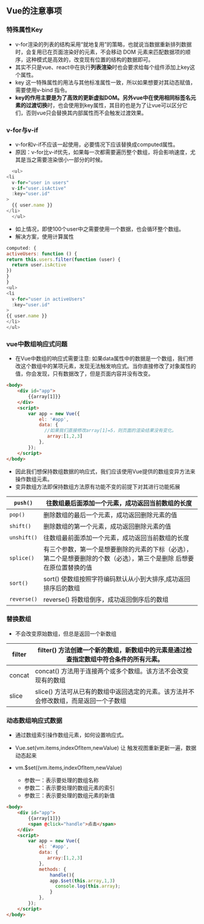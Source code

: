 ## Vue的注意事项

### 特殊属性Key

- v-for渲染的列表的结构采用“就地复用”的策略，也就说当数据重新排列数据时，会复用已在页面渲染好的元素，不会移动 DOM 元素来匹配数据项的顺序，这种模式是高效的，改变现有位置的结构的数据即可。
- 其实不只是vue、react中在执行**列表渲染**时也会要求给每个组件添加上key这个属性。
- key 这一特殊属性的用法与其他标准属性一致，所以如果想要对其动态赋值，需要使用v-bind 指令。
- **key的作用主要是为了高效的更新虚拟DOM。**另外vue中在使用**相同标签名元素的过渡切换**时，也会使用到key属性，其目的也是为了让vue可以区分它们，否则vue只会替换其内部属性而不会触发过渡效果。


### v-for与v-if

- v-for和v-if不应该一起使用，必要情况下应该替换成computed属性。
- 原因：v-for比v-if优先，如果每一次都需要遍历整个数组，将会影响速度，尤其是当之需要渲染很小一部分的时候。

~~~javascript
  <ul>
<li
  v-for="user in users"
  v-if="user.isActive"
  :key="user.id"
>
  {{ user.name }}
</li>
  </ul>
~~~

- 如上情况，即使100个user中之需要使用一个数据，也会循环整个数组。
- 解决方案，使用计算属性

~~~javascript
computed: {
activeUsers: function () {
return this.users.filter(function (user) {
  return user.isActive
})
}
}
<ul>
<li
  v-for="user in activeUsers"
  :key="user.id"
>
{{ user.name }}
</li>
</ul>
~~~

### vue中数组响应式问题

- 在Vue中数组的响应式需要注意: 如果data属性中的数据是一个数组，我们修改这个数组中的某项元素，发现无法触发响应式。当你直接修改了对象属性的值，你会发现，只有数据改了，但是页面内容并没有改变。

~~~html
<body>
    <div id="app">
        {{array[1]}}
    </div>
    <script>
        var app = new Vue({
            el: '#app',
            data: {
              //如果我们直接修改array[1]=5，则页面的渲染结果没有变化。
               array:[1,2,3]
            },
        });
    </script>
</body>
~~~

- 因此我们想保持数组数据的响应式，我们应该使用Vue提供的数组变异方法来操作数组元素。
- 变异数组方法即保持数组方法原有功能不变的前提下对其进行功能拓展

| `push()`    | 往数组最后面添加一个元素，成功返回当前数组的长度                 |
| ----------- | ---------------------------------------- |
| `pop()`     | 删除数组的最后一个元素，成功返回删除元素的值                   |
| `shift()`   | 删除数组的第一个元素，成功返回删除元素的值                    |
| `unshift()` | 往数组最前面添加一个元素，成功返回当前数组的长度                 |
| `splice()`  | 有三个参数，第一个是想要删除的元素的下标（必选），第二个是想要删除的个数（必选），第三个是删除 后想要在原位置替换的值 |
| `sort()`    | sort()  使数组按照字符编码默认从小到大排序,成功返回排序后的数组     |
| `reverse()` | reverse()  将数组倒序，成功返回倒序后的数组              |

### 替换数组

- 不会改变原始数组，但总是返回一个新数组

| filter | filter() 方法创建一个新的数组，新数组中的元素是通过检查指定数组中符合条件的所有元素。 |
| ------ | ---------------------------------------- |
| concat | concat() 方法用于连接两个或多个数组。该方法不会改变现有的数组      |
| slice  | slice() 方法可从已有的数组中返回选定的元素。该方法并不会修改数组，而是返回一个子数组 |

### 动态数组响应式数据

- 通过数组索引操作数组元素，如何设置响应式。


- Vue.set(vm.items,indexOfItem,newValue)    让 触发视图重新更新一遍，数据动态起来
- vm.$set((vm.items,indexOfItem,newValue)
  - 参数一：表示要处理的数组名称
  - 参数二：表示要处理的数组元素的索引
  - 参数三：表示要处理的数组元素的新值


~~~html
<body>
    <div id="app">
        {{array[1]}}
        <span @click="handle">点击</span>
    </div>
    <script>
        var app = new Vue({
            el: '#app',
            data: {
               array:[1,2,3]
            },
            methods: {
                handle(){
                app.$set(this.array,1,3)
                  console.log(this.array); 
                }
            },
        });
    </script>
</body>
~~~

